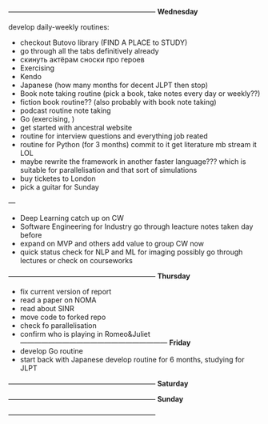 —————————————————————
**Wednesday**

develop daily-weekly routines:
- checkout Butovo library (FIND A PLACE to STUDY)
- go through all the tabs definitively already
 - скинуть актёрам сноски про героев
 - Exercising
 - Kendo
 - Japanese (how many months for decent JLPT then stop) 
 - Book note taking routine (pick a book, take notes every day or weekly??)
 - fiction book routine?? (also probably with book note taking)
 - podcast routine note taking 
- Go (exercising, )
 - get started with ancestral website
 - routine for interview questions and everything job reated
 - routine for Python (for 3 months) commit to it get literature mb stream it LOL
 - maybe rewrite the framework in another faster language??? which is suitable for parallelisation and that sort of simulations
 - buy ticketes to London
 - pick a guitar for Sunday
 
—
- Deep Learning catch up on CW
- Software Engineering for Industry go through leacture notes taken day before
- expand on MVP and others add value to group CW now
- quick status check for NLP and ML for imaging possibly go through lectures or check on courseworks

—————————————————————
**Thursday**
- fix current version of report
- read a paper on NOMA
- read about SINR
- move code to forked repo
- check fo parallelisation
- confirm who is playing in Romeo&Juliet
—————————————————————
**Friday**
- develop Go routine
- start back with Japanese develop routine for 6 months, studying for JLPT

—————————————————————
**Saturday**

—————————————————————
**Sunday**

—————————————————————

